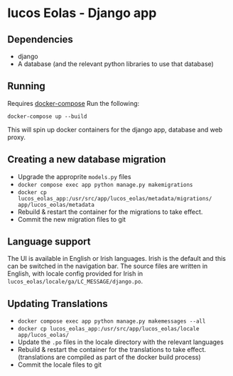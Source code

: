 # lucos Eolas - Django app

## Dependencies
* django
* A database (and the relevant python libraries to use that database)

## Running
Requires [docker-compose](https://docs.docker.com/compose/)
Run the following:

`docker-compose up --build`

This will spin up docker containers for the django app, database and web proxy.

## Creating a new database migration

* Upgrade the approprite `models.py` files
* `docker compose exec app python manage.py makemigrations`
* `docker cp lucos_eolas_app:/usr/src/app/lucos_eolas/metadata/migrations/ app/lucos_eolas/metadata`
* Rebuild & restart the container for the migrations to take effect.
* Commit the new migration files to git

## Language support
The UI is available in English or Irish languages.  Irish is the default and this can be switched in the navigation bar.  The source files are written in English, with locale config provided for Irish in `lucos_eolas/locale/ga/LC_MESSAGE/django.po`.

## Updating Translations

* `docker compose exec app python manage.py makemessages --all`
* `docker cp lucos_eolas_app:/usr/src/app/lucos_eolas/locale app/lucos_eolas/`
* Update the `.po` files in the locale directory with the relevant languages
* Rebuild & restart the container for the translations to take effect.  (translations are compiled as part of the docker build process)
* Commit the locale files to git